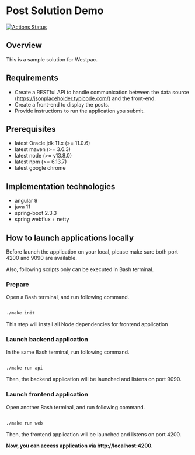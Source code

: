 # Post Solution Demo

[![Actions Status](https://github.com/kdeng/solution-post-demo/workflows/Main%20Workflow/badge.svg)](https://github.com/kdeng/solution-post-demo/actions)

## Overview

This is a sample solution for Westpac.

## Requirements

* Create a RESTful API to handle communication between the data source (https://jsonplaceholder.typicode.com/) and the front-end.
* Create a front-end to display the posts.
* Provide instructions to run the application you submit.

## Prerequisites

* latest Oracle jdk 11.x (>= 11.0.6)
* latest maven (>= 3.6.3)
* latest node (>= v13.8.0)
* latest npm (>= 6.13.7)
* latest google chrome

## Implementation technologies

* angular 9
* java 11
* spring-boot 2.3.3
* spring webflux + netty

## How to launch applications locally

Before launch the application on your local, please make sure both port 4200 and 9090 are available.

Also, following scripts only can be executed in Bash terminal.

### Prepare

Open a Bash terminal, and run following command.

```bash

./make init

```

This step will install all Node dependencies for frontend application


### Launch backend application

In the same Bash terminal, run following command.

```bash

./make run api

```

Then, the backend application will be launched and listens on port 9090.

### Launch frontend application

Open another Bash terminal, and run following command.

```bash

./make run web

```

Then, the frontend application will be launched and listens on port 4200.

**Now, you can access application via http://localhost:4200.**
